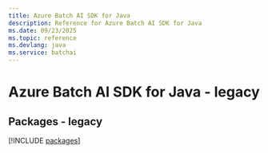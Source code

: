 ```yaml
---
title: Azure Batch AI SDK for Java
description: Reference for Azure Batch AI SDK for Java
ms.date: 09/23/2025
ms.topic: reference
ms.devlang: java
ms.service: batchai
---
```

# Azure Batch AI SDK for Java - legacy
## Packages - legacy
[!INCLUDE [packages](batch-ai-index.md)]